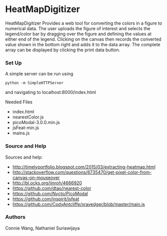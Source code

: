 # HeatMapDigitizer #

HeatMapDigitizer 
Provides a web tool for converting the colors in a figure to numerical data. The user uploads the 
figure of interest and selects the legend/color bar by dragging over the figure and defining the values
at either end of the legend. 
Clicking on the canvas then records the converted value shown in the bottom right and adds it to the data
array. The complete array can be displayed by clicking the print data button. 


### Set Up ###

A simple server can be run using 
```
python -m SimpleHTTPServer 
```
and navigating to localhost:8000/index.html

Needed Files

* index.html
* nearestColor.js
* picoModal-3.0.0.min.js
* jsFeat-min.js
* mains.js

### Source and Help ###


Sources and help:
  * http://timelyportfolio.blogspot.com/2015/03/extracting-heatmap.html
  * http://stackoverflow.com/questions/6735470/get-pixel-color-from-canvas-on-mouseover
  * http://bl.ocks.org/jinroh/4666920
  * https://github.com/dtao/nearest-color
  * https://github.com/Nycto/PicoModal
  * https://github.com/inspirit/jsfeat 
  * https://github.com/CodyAntcliffe/xrayedger/blob/master/main.js

### Authors ###

Connie Wang, Nathaniel Suriawijaya

